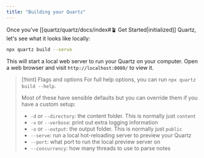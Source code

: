 ```yaml
---
title: "Building your Quartz"
---
```


Once you've [[quartz/quartz/docs/index#🪴 Get Started|initialized]] Quartz, let's see what it looks like locally:

```bash
npx quartz build --serve
```

This will start a local web server to run your Quartz on your computer. Open a web browser and visit `http://localhost:8080/` to view it.

> [!hint] Flags and options
> For full help options, you can run `npx quartz build --help`.
>
> Most of these have sensible defaults but you can override them if you have a custom setup:
>
> - `-d` or `--directory`: the content folder. This is normally just `content`
> - `-v` or `--verbose`: print out extra logging information
> - `-o` or `--output`: the output folder. This is normally just `public`
> - `--serve`: run a local hot-reloading server to preview your Quartz
> - `--port`: what port to run the local preview server on
> - `--concurrency`: how many threads to use to parse notes
